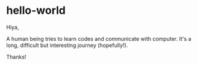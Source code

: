 # hello-world

Hiya,

A human being tries to learn codes and communicate with computer. 
It's a long, difficult but interesting journey (hopefully!).

Thanks!
